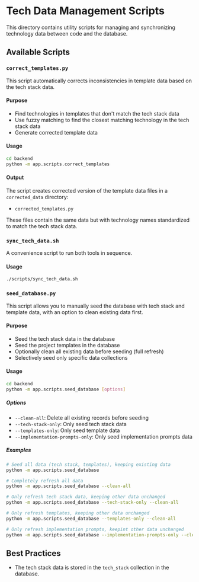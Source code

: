 # Tech Data Management Scripts

This directory contains utility scripts for managing and synchronizing technology data between code and the database.

## Available Scripts

### `correct_templates.py`

This script automatically corrects inconsistencies in template data based on the tech stack data.

#### Purpose

- Find technologies in templates that don't match the tech stack data
- Use fuzzy matching to find the closest matching technology in the tech stack data
- Generate corrected template data

#### Usage

```bash
cd backend
python -m app.scripts.correct_templates
```

#### Output

The script creates corrected version of the template data files in a `corrected_data` directory:

- `corrected_templates.py`

These files contain the same data but with technology names standardized to match the tech stack data.

### `sync_tech_data.sh`

A convenience script to run both tools in sequence.

#### Usage

```bash
./scripts/sync_tech_data.sh
```

### `seed_database.py`

This script allows you to manually seed the database with tech stack and template data, with an option to clean existing data first.

#### Purpose

- Seed the tech stack data in the database
- Seed the project templates in the database
- Optionally clean all existing data before seeding (full refresh)
- Selectively seed only specific data collections

#### Usage

```bash
cd backend
python -m app.scripts.seed_database [options]
```

##### Options

- `--clean-all`: Delete all existing records before seeding
- `--tech-stack-only`: Only seed tech stack data
- `--templates-only`: Only seed template data
- `--implementation-prompts-only`: Only seed implementation prompts data

##### Examples

```bash
# Seed all data (tech stack, templates), keeping existing data
python -m app.scripts.seed_database

# Completely refresh all data
python -m app.scripts.seed_database --clean-all

# Only refresh tech stack data, keeping other data unchanged
python -m app.scripts.seed_database --tech-stack-only --clean-all

# Only refresh templates, keeping other data unchanged
python -m app.scripts.seed_database --templates-only --clean-all

# Only refresh implementation prompts, keepint other data unchanged
python -m app.scripts.seed_database --implementation-prompts-only --clean-all

```

## Best Practices

- The tech stack data is stored in the `tech_stack` collection in the database.
